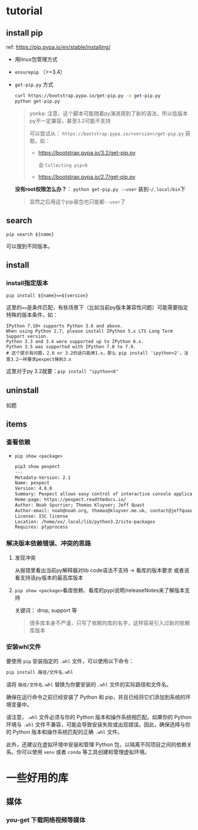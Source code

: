 

# tutorial



## install pip



ref: https://pip.pypa.io/en/stable/installing/

* 用linux包管理方式

* `ensurepip` （>=3.4）

* `get-pip.py` 方式

  ```sh
  curl https://bootstrap.pypa.io/get-pip.py -o get-pip.py
  python get-pip.py
  ```

  > yonka: 注意，这个脚本可能随着py演进用到了新的语法，所以低版本py不一定兼容，甚至3.2可能不支持
  >
  > 可以尝试从： `https://bootstrap.pypa.io/<version>/get-pip.py`  获取，如：
  >
  > * https://bootstrap.pypa.io/3.2/get-pip.py
  >
  >   会 `Collecting pip<8`
  >
  > * https://bootstrap.pypa.io/2.7/get-pip.py

  **没有root权限怎么办？**： `python get-pip.py --user` 装到`~/.local/bin`下

  > 显然之后用这个pip装包也只能都`--user`了



## search



```shell
pip search ${name}
```

可以搜到不同版本。



## install



### install指定版本



```shell
pip install ${name}==${version}
```

这里的`==`是条件匹配，有些场景下（比如当前py版本兼容性问题）可能需要指定特殊的版本条件，如：

```
IPython 7.10+ supports Python 3.6 and above.
When using Python 2.7, please install IPython 5.x LTS Long Term Support version.
Python 3.3 and 3.4 were supported up to IPython 6.x.
Python 3.5 was supported with IPython 7.0 to 7.9.
# 这个提示有问题，2.6 or 3.2的话只能用1.x，那么 pip install 'ipython<2'，注意3.2一样要求pexpect降到3.x
```

这里对于py 3.2就要：`pip install "ipython<6"`



## uninstall

如题



## items



### 查看依赖

* `pip show <package>`

  ```sh
  pip3 show pexpect
  ---
  Metadata-Version: 2.1
  Name: pexpect
  Version: 4.8.0
  Summary: Pexpect allows easy control of interactive console applications.
  Home-page: https://pexpect.readthedocs.io/
  Author: Noah Spurrier; Thomas Kluyver; Jeff Quast
  Author-email: noah@noah.org, thomas@kluyver.me.uk, contact@jeffquast.com
  License: ISC license
  Location: /home/xx/.local/lib/python3.2/site-packages
  Requires: ptyprocess
  ```



### 解决版本依赖错误、冲突的思路



1. 发现冲突

   从报错里看出当前py解释器对lib code语法不支持 -> 看库的版本要求 或者说 看支持该py版本的最高库版本

2. `pip show <package>`看库依赖、看库的pypi说明/releaseNotes来了解版本支持

   关键词： drop, support 等

   > 很多库本身不严谨，只写了依赖的库的名字，这样容易引入过新的依赖库版本



### 安装whl文件

要使用 `pip` 安装指定的 `.whl` 文件，可以使用以下命令：

```sh
pip install 路径/文件名.whl
```

请将 `路径/文件名.whl` 替换为你要安装的 `.whl` 文件的实际路径和文件名。

确保在运行命令之前已经安装了 Python 和 pip，并且已经将它们添加到系统的环境变量中。

请注意，`.whl` 文件必须与你的 Python 版本和操作系统相匹配。如果你的 Python 环境与 `.whl` 文件不兼容，可能会导致安装失败或出现错误。因此，确保选择与你的 Python 版本和操作系统匹配的正确 `.whl` 文件。

此外，还建议在虚拟环境中安装和管理 Python 包，以隔离不同项目之间的依赖关系。你可以使用 `venv` 或者 `conda` 等工具创建和管理虚拟环境。





# 一些好用的库



## 媒体



### you-get 下载网络视频等媒体











